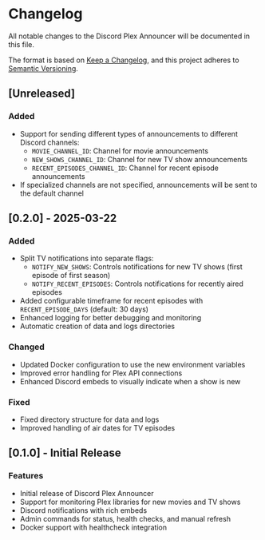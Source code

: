 # Changelog

All notable changes to the Discord Plex Announcer will be documented in this file.

The format is based on [Keep a Changelog](https://keepachangelog.com/en/1.0.0/),
and this project adheres to [Semantic Versioning](https://semver.org/spec/v2.0.0.html).

## [Unreleased]

### Added

- Support for sending different types of announcements to different Discord channels:
  - `MOVIE_CHANNEL_ID`: Channel for movie announcements
  - `NEW_SHOWS_CHANNEL_ID`: Channel for new TV show announcements
  - `RECENT_EPISODES_CHANNEL_ID`: Channel for recent episode announcements
- If specialized channels are not specified, announcements will be sent to the default channel

## [0.2.0] - 2025-03-22

### Added

- Split TV notifications into separate flags:
  - `NOTIFY_NEW_SHOWS`: Controls notifications for new TV shows (first episode of first season)
  - `NOTIFY_RECENT_EPISODES`: Controls notifications for recently aired episodes
- Added configurable timeframe for recent episodes with `RECENT_EPISODE_DAYS` (default: 30 days)
- Enhanced logging for better debugging and monitoring
- Automatic creation of data and logs directories

### Changed

- Updated Docker configuration to use the new environment variables
- Improved error handling for Plex API connections
- Enhanced Discord embeds to visually indicate when a show is new

### Fixed

- Fixed directory structure for data and logs
- Improved handling of air dates for TV episodes

## [0.1.0] - Initial Release

### Features

- Initial release of Discord Plex Announcer
- Support for monitoring Plex libraries for new movies and TV shows
- Discord notifications with rich embeds
- Admin commands for status, health checks, and manual refresh
- Docker support with healthcheck integration
